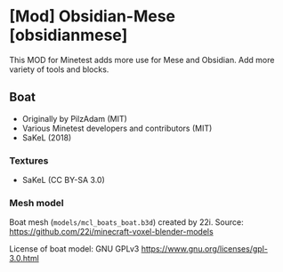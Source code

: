 # [Mod] Obsidian-Mese [obsidianmese]

This MOD for Minetest adds more use for Mese and Obsidian. Add more variety of tools and blocks.

## Boat

* Originally by PilzAdam (MIT)
* Various Minetest developers and contributors (MIT)
* SaKeL (2018)

### Textures

* SaKeL (CC BY-SA 3.0)

### Mesh model

Boat mesh (`models/mcl_boats_boat.b3d`) created by 22i.
Source: https://github.com/22i/minecraft-voxel-blender-models

License of boat model:
GNU GPLv3 <https://www.gnu.org/licenses/gpl-3.0.html>
